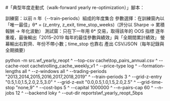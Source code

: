 
#「典型年度走動式（walk-forward yearly re-optimization）」腳本：

訓練窗：以前 n 年（--train-periods）組成的年度集合
參數選擇：在訓練窗內以「唯一最佳」θ* = (z_entry, z_exit, time_stop_weeks)（評分以 Sharpe → 累積報酬 → 年化波動）
測試窗：只在下一年用 θ* 交易，取得該年的 OOS 指標
逐年重複，最後輸出「2015–2019 每年的最佳參數與績效」與「全期間累計績效」
螢幕輸出右對齊、年份不帶小數；time_stop 也靠右
產出 CSV/JSON（每年記錄與全期摘要）

python -m src.wf_yearly_reopt ^
--top-csv cache\top_pairs_annual.csv ^
--cache-root cache\rolling_cache_weekly_v1 ^
--price-type log ^
--formation-lengths all ^
--z-windows all ^
--trading-periods "2013,2014,2015,2016,2017,2018,2019" ^
--train-periods 3 ^
--grid-z-entry "0.5,1.0,1.5,2.0,2.5,3.0" ^
--grid-z-exit "0.0,0.5,1.0,1.5,2.0,2.5" ^
--grid-time-stop "none,9" ^
--cost-bps 5 ^
--capital 1000000 ^
--n-pairs-cap 60 ^
--n-jobs 12 ^
--backend loky ^
--out-dir reports\wf_yearly_reopt_5bps